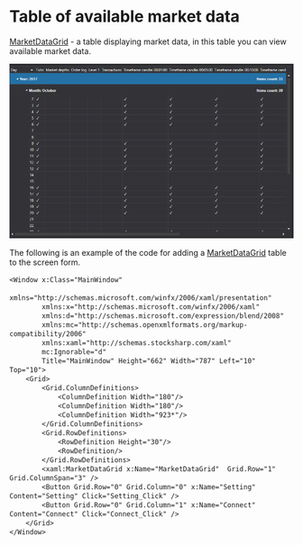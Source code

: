 # Table of available market data

[MarketDataGrid](xref:StockSharp.Xaml.MarketDataGrid) \- a table displaying market data, in this table you can view available market data. 

![API GUI MarketDataGrid](../../../../images/api_gui_marketdatagrid.png)

The following is an example of the code for adding a [MarketDataGrid](xref:StockSharp.Xaml.MarketDataGrid) table to the screen form. 

```xaml
<Window x:Class="MainWindow"
		xmlns="http://schemas.microsoft.com/winfx/2006/xaml/presentation"
		xmlns:x="http://schemas.microsoft.com/winfx/2006/xaml"
		xmlns:d="http://schemas.microsoft.com/expression/blend/2008"
		xmlns:mc="http://schemas.openxmlformats.org/markup-compatibility/2006"
		xmlns:xaml="http://schemas.stocksharp.com/xaml"
		mc:Ignorable="d"
		Title="MainWindow" Height="662" Width="787" Left="10" Top="10">
	<Grid>
		<Grid.ColumnDefinitions>
			<ColumnDefinition Width="180"/>
			<ColumnDefinition Width="180"/>
			<ColumnDefinition Width="923*"/>
		</Grid.ColumnDefinitions>
		<Grid.RowDefinitions>
			<RowDefinition Height="30"/>
			<RowDefinition/>
		</Grid.RowDefinitions>
		<xaml:MarketDataGrid x:Name="MarketDataGrid"  Grid.Row="1" Grid.ColumnSpan="3" />
		<Button Grid.Row="0" Grid.Column="0" x:Name="Setting" Content="Setting" Click="Setting_Click" />
		<Button Grid.Row="0" Grid.Column="1" x:Name="Connect" Content="Connect" Click="Connect_Click" />
	</Grid>
</Window>
	  				
```
